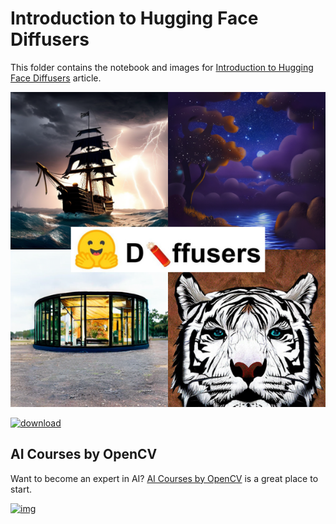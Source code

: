 # Introduction to Hugging Face Diffusers

This folder contains the notebook and images for [Introduction to Hugging Face Diffusers](https://learnopencv.com/hugging-face-diffusers/) article.

![img](readme_images/introduction-to-hugging-face-diffusers-readme-image.png)

[<img src="https://learnopencv.com/wp-content/uploads/2022/07/download-button-e1657285155454.png" alt="download" width="200">](https://www.dropbox.com/scl/fo/9xwpig8zfxh4ceaqepoo3/h?rlkey=b7j3c5063pbi5972frrmf0qz1&dl=1)

## AI Courses by OpenCV

Want to become an expert in AI? [AI Courses by OpenCV](https://opencv.org/courses/) is a great place to start.

[![img](https://learnopencv.com/wp-content/uploads/2023/01/AI-Courses-By-OpenCV-Github.png)](https://opencv.org/courses/)
